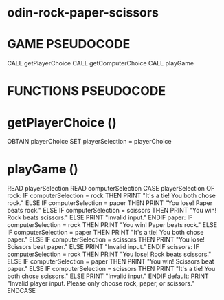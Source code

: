 # odin-rock-paper-scissors

# GAME PSEUDOCODE

CALL getPlayerChoice
CALL getComputerChoice
CALL playGame

# FUNCTIONS PSEUDOCODE

# getPlayerChoice ()

OBTAIN playerChoice
SET playerSelection = playerChoice

# playGame ()

READ playerSelection
READ computerSelection
CASE playerSelection OF
    rock:
        IF computerSelection = rock THEN
            PRINT "It's a tie! You both chose rock."
        ELSE IF computerSelection = paper THEN
            PRINT "You lose! Paper beats rock."
        ELSE IF computerSelection = scissors THEN
            PRINT "You win! Rock beats scissors."
        ELSE
            PRINT "Invalid input."
        ENDIF
    paper:
        IF computerSelection = rock THEN
            PRINT "You win! Paper beats rock."
        ELSE IF computerSelection = paper THEN
            PRINT "It's a tie! You both chose paper."
        ELSE IF computerSelection = scissors THEN
            PRINT "You lose! Scissors beat paper."
        ELSE
            PRINT "Invalid input."
        ENDIF
    scissors:
        IF computerSelection = rock THEN
            PRINT "You lose! Rock beats scissors."
        ELSE IF computerSelection = paper THEN
            PRINT "You win! Scissors beat paper."
        ELSE IF computerSelection = scissors THEN
            PRINT "It's a tie! You both chose scissors."
        ELSE
            PRINT "Invalid input."
        ENDIF
    default:
        PRINT "Invalid player input. Please only choose rock, paper, or scissors."
ENDCASE
